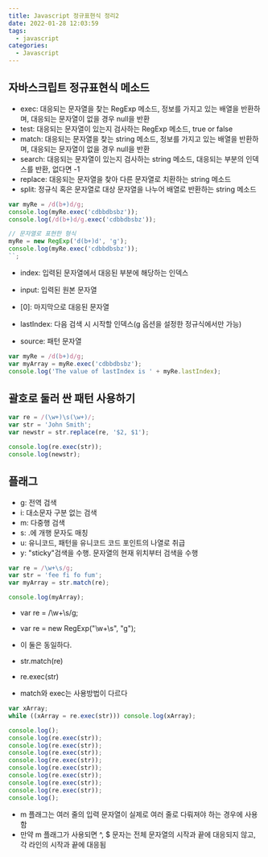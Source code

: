 ```yaml
---
title: Javascript 정규표현식 정리2
date: 2022-01-28 12:03:59
tags:
  - javascript
categories:
  - Javascript
---
```


## 자바스크립트 정규표현식 메소드

- exec: 대응되는 문자열을 찾는 RegExp 메소드, 정보를 가지고 있는 배열을 반환하며, 대응되는 문자열이 없을 경우 null을 반환
- test: 대응되는 문자열이 있는지 검사하는 RegExp 메소드, true or false
- match: 대응되는 문자열을 찾는 string 메소드, 정보를 가지고 있는 배열을 반환하며, 대응되는 문자열이 없을 경우 null을 반환
- search: 대응되는 문자열이 있는지 검사하는 string 메소드, 대응되는 부분의 인덱스를 반환, 없다면 -1
- replace: 대응되는 문자열을 찾아 다른 문자열로 치환하는 string 메소드
- split: 정규식 혹은 문자열로 대상 문자열을 나누어 배열로 반환하는 string 메소드

```javascript
var myRe = /d(b+)d/g;
console.log(myRe.exec('cdbbdbsbz'));
console.log(/d(b+)d/g.exec('cdbbdbsbz'));

// 문자열로 표현한 형식
myRe = new RegExp('d(b+)d', 'g');
console.log(myRe.exec('cdbbdbsbz'));
``;
```

- index: 입력된 문자열에서 대응된 부분에 해당하는 인덱스
- input: 입력된 원본 문자열
- [0]: 마지막으로 대응된 문자열

- lastIndex: 다음 검색 시 시작할 인덱스(g 옵션을 설정한 정규식에서만 가능)
- source: 패턴 문자열

```javascript
var myRe = /d(b+)d/g;
var myArray = myRe.exec('cdbbdbsbz');
console.log('The value of lastIndex is ' + myRe.lastIndex);
```

## 괄호로 둘러 싼 패턴 사용하기

```javascript
var re = /(\w+)\s(\w+)/;
var str = 'John Smith';
var newstr = str.replace(re, '$2, $1');

console.log(re.exec(str));
console.log(newstr);
```

## 플래그

- g: 전역 검색
- i: 대소문자 구분 없는 검색
- m: 다중행 검색
- s: .에 개행 문자도 매칭
- u: 유니코드, 패턴을 유니코드 코드 포인트의 나열로 취급
- y: "sticky"검색을 수행. 문자열의 현재 위치부터 검색을 수행

```javascript
var re = /\w+\s/g;
var str = 'fee fi fo fum';
var myArray = str.match(re);

console.log(myArray);
```

- var re = /\w+\s/g;
- var re = new RegExp("\\w+\\s", "g");
- 이 둘은 동일하다.

- str.match(re)
- re.exec(str)
- match와 exec는 사용방법이 다르다

```javascript
var xArray;
while ((xArray = re.exec(str))) console.log(xArray);

console.log();
console.log(re.exec(str));
console.log(re.exec(str));
console.log(re.exec(str));
console.log(re.exec(str));
console.log(re.exec(str));
console.log(re.exec(str));
console.log(re.exec(str));
console.log(re.exec(str));
console.log();
```

- m 플래그는 여러 줄의 입력 문자열이 실제로 여러 줄로 다뤄져야 하는 경우에 사용함
- 만약 m 플래그가 사용되면 ^, $ 문자는 전체 문자열의 시작과 끝에 대응되지 않고, 각 라인의 시작과 끝에 대응됨
